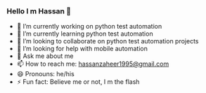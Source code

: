 ### Hello I m Hassan 👋

- 🔭 I’m currently working on python test automation 
- 🌱 I’m currently learning python test automation
- 👯 I’m looking to collaborate on python test automation projects
- 🤔 I’m looking for help with mobile automation 
- 💬 Ask me about me
- 📫 How to reach me: hassanzaheer1995@gmail.com
- 😄 Pronouns: he/his
- ⚡ Fun fact: Believe me or not, I m the flash
